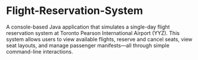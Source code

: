 # Flight-Reservation-System
A console-based Java application that simulates a single-day flight reservation system at Toronto Pearson International Airport (YYZ). This system allows users to view available flights, reserve and cancel seats, view seat layouts, and manage passenger manifests—all through simple command-line interactions.
